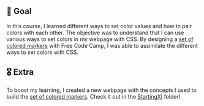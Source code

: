 ## 🎯 Goal
In this course, I learned different ways to set color values and how to pair colors with each other. The objective was to understand that I can use various ways to set colors in my webpage with CSS.
By designing a [set of colored markers](https://github.com/yuri-marinho/Responsive-Web-Design-FCC/tree/main/Basic%20CSS%20Course/Cafe%20Menu) with Free Code Camp, I was able to assimilate the different ways to set colors with CSS.

## 🎖️ Extra
To boost my learning, I created a new webpage with the concepts I used to build the [set of colored markers](https://github.com/yuri-marinho/Responsive-Web-Design-FCC/tree/main/Basic%20CSS%20Course/Cafe%20Menu). Check it out in the [StartingXI](https://github.com/yuri-marinho/Responsive-Web-Design-FCC/tree/main/Basic%20CSS%20Course/StartingXI) folder!
